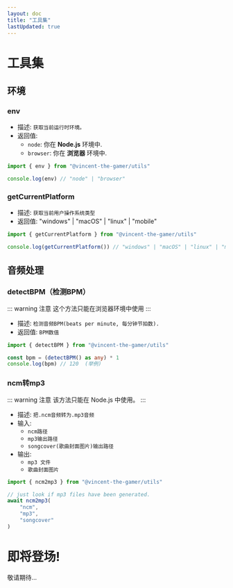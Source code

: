 ```yaml
---
layout: doc
title: "工具集"
lastUpdated: true
---
```


# 工具集

## 环境

### env
- 描述: `获取当前运行时环境。`
- 返回值: 
    - `node`: 你在 **Node.js** 环境中.
    - `browser`: 你在 **浏览器** 环境中.

```ts
import { env } from "@vincent-the-gamer/utils"

console.log(env) // "node" | "browser"
```

### getCurrentPlatform
- 描述: `获取当前用户操作系统类型`
- 返回值: "windows" | "macOS" | "linux" | "mobile"

```ts
import { getCurrentPlatform } from "@vincent-the-gamer/utils"

console.log(getCurrentPlatform()) // "windows" | "macOS" | "linux" | "mobile"
```

## 音频处理

### detectBPM（检测BPM）

::: warning 注意
这个方法只能在浏览器环境中使用
:::

- 描述: `检测音频BPM(beats per minute, 每分钟节拍数).`
- 返回值: `BPM数值`

```ts
import { detectBPM } from "@vincent-the-gamer/utils"

const bpm = (detectBPM() as any) * 1
console.log(bpm) // 120  (举例)
```

### ncm转mp3

::: warning 注意
该方法只能在 Node.js 中使用。
:::

- 描述: `把.ncm音频转为.mp3音频`
- 输入: 
    - `ncm路径`
    - `mp3输出路径`
    - `songcover(歌曲封面图片)输出路径`
- 输出:
    - `mp3 文件`
    - `歌曲封面图片`


```ts
import { ncm2mp3 } from "@vincent-the-gamer/utils"

// just look if mp3 files have been generated.
await ncm2mp3(
    "ncm", 
    "mp3", 
    "songcover"
)
```

# 即将登场!
敬请期待...